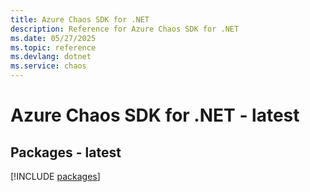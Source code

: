 ```yaml
---
title: Azure Chaos SDK for .NET
description: Reference for Azure Chaos SDK for .NET
ms.date: 05/27/2025
ms.topic: reference
ms.devlang: dotnet
ms.service: chaos
---
```

# Azure Chaos SDK for .NET - latest
## Packages - latest
[!INCLUDE [packages](chaos-index.md)]